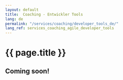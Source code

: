 ```yaml
---
layout: default
title:  Coaching - Entwickler Tools
lang: de
permalink: "/services/coaching/developer_tools_de/"
lang_ref: services_coaching_agile_developer_tools
---
```

# {{ page.title }}
## Coming soon!
